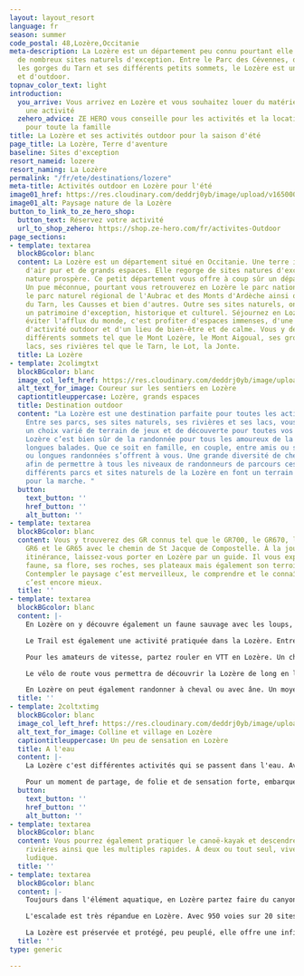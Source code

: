 ```yaml
---
layout: layout_resort
language: fr
season: summer
code_postal: 48,Lozère,Occitanie
meta-description: La Lozère est un département peu connu pourtant elle est composé
  de nombreux sites naturels d'exception. Entre le Parc des Cévennes, de l'Aubrac,
  les gorges du Tarn et ses différents petits sommets, le Lozère est un terre nature
  et d'outdoor.
topnav_color_text: light
introduction:
  you_arrive: Vous arrivez en Lozère et vous souhaitez louer du matériel ou trouver
    une activité
  zehero_advice: ZE HERO vous conseille pour les activités et la location des équipements
    pour toute la famille
title: La Lozère et ses activités outdoor pour la saison d'été
page_title: La Lozère, Terre d'aventure
baseline: Sites d'exception
resort_nameid: lozere
resort_naming: La Lozère
permalink: "/fr/ete/destinations/lozere"
meta-title: Activités outdoor en Lozère pour l'été
image01_href: https://res.cloudinary.com/deddrj0yb/image/upload/v1650005140/website/resorts/Loz%C3%A8re/gatien-bataille-jWEvLcxkCw0-unsplash.jpg
image01_alt: Paysage nature de la Lozère
button_to_link_to_ze_hero_shop:
  button_text: Réservez votre activité
  url_to_shop_zehero: https://shop.ze-hero.com/fr/activites-Outdoor
page_sections:
- template: textarea
  blockBGcolor: blanc
  content: La Lozère est un département situé en Occitanie. Une terre incroyable,
    d'air pur et de grands espaces. Elle regorge de sites natures d'exception où la
    nature prospère. Ce petit département vous offre à coup sûr un dépaysement total.
    Un pue méconnue, pourtant vous retrouverez en Lozère le parc national des Cévennes,
    le parc naturel régional de l'Aubrac et des Monts d'Ardèche ainsi que les gorges
    du Tarn, les Causses et bien d'autres. Outre ses sites naturels, on y retrouve
    un patrimoine d'exception, historique et culturel. Séjournez en Lozère, c'est
    éviter l'afflux du monde, c'est profiter d'espaces immenses, d'une nature préservée,
    d'activité outdoor et d'un lieu de bien-être et de calme. Vous y découvrirez ses
    différents sommets tel que le Mont Lozère, le Mont Aigoual, ses grottes et ses
    lacs, ses rivières tel que le Tarn, le Lot, la Jonte.
  title: La Lozère
- template: 2colimgtxt
  blockBGcolor: blanc
  image_col_left_href: https://res.cloudinary.com/deddrj0yb/image/upload/v1650005105/website/resorts/Loz%C3%A8re/IMG_0003.jpg
  alt_text_for_image: Coureur sur les sentiers en Lozère
  captiontitleuppercase: Lozère, grands espaces
  title: Destination outdoor
  content: "La Lozère est une destination parfaite pour toutes les activité outdoor.
    Entre ses parcs, ses sites naturels, ses rivières et ses lacs, vous trouverez
    un choix varié de terrain de jeux et de découverte pour toutes vos activités outdoor.\n\nLa
    Lozère c’est bien sûr de la randonnée pour tous les amoureux de la marche et des
    longues balades. Que ce soit en famille, en couple, entre amis ou seul, petites
    ou longues randonnées s’offrent à vous. Une grande diversité de chemin et de parcours
    afin de permettre à tous les niveaux de randonneurs de parcours ces chemins. Les
    différents parcs et sites naturels de la Lozère en font un terrain incroyable
    pour la marche. "
  button:
    text_button: ''
    href_button: ''
    alt_button: ''
- template: textarea
  blockBGcolor: blanc
  content: Vous y trouverez des GR connus tel que le GR700, le GR670, le GR68, le
    GR6 et le GR65 avec le chemin de St Jacque de Compostelle. À la journée ou en
    itinérance, laissez-vous porter en Lozère par un guide. Il vous expliquera sa
    faune, sa flore, ses roches, ses plateaux mais également son terroir et son histoire.
    Contempler le paysage c’est merveilleux, le comprendre et le connaître plus profondément
    c’est encore mieux.
  title: ''
- template: textarea
  blockBGcolor: blanc
  content: |-
    En Lozère on y découvre également un faune sauvage avec les loups, les vautours, les chevaux de Przewalski et les bisons.

    Le Trail est également une activité pratiquée dans la Lozère. Entre les chemins techniques, les ascensions, des sentiers escarpés, la Lozère est un vrai terrain de jeu pour le Trail-running. Vous trouverez par ailleurs 28 itinéraires spécialement conçus pour les traileurs avec des parcours pour tous les niveaux. Un moment d’évasion, de dépassement de soi dans un cadre idyllique.

    Pour les amateurs de vitesse, partez rouler en VTT en Lozère. Un choix incroyable de piste de parcours pour tous les goûts, les plaisirs et les niveaux s’offre à vous. Vous retrouverez de nombreuses écoles de VTT qui vous proposeront différentes balades, randonnées, initiations mais également de la location de VTT. Pour découvrir aussi la Lozère en famille et avec un effort moins intense, vous pourrez pratiquer le VTT électrique.

    Le vélo de route vous permettra de découvrir la Lozère de long en large. Par ses petites routes, partez à la rencontre des gorges du Tarn et de la Jonte, rouler à travers ses petits villages typiques.

    En Lozère on peut également randonner à cheval ou avec âne. Un moyen différent de se déplacer mais tout aussi pur et enrichissant.
  title: ''
- template: 2coltxtimg
  blockBGcolor: blanc
  image_col_left_href: https://res.cloudinary.com/deddrj0yb/image/upload/v1650005129/website/resorts/Loz%C3%A8re/lozere-2858844_1920.jpg
  alt_text_for_image: Colline et village en Lozère
  captiontitleuppercase: Un peu de sensation en Lozère
  title: A l'eau
  content: |-
    La Lozère c'est différentes activités qui se passent dans l'eau. Avec ses différentes rivières ainsi que ses lacs, le choix des activités d'eau vives est alors large et il y en a pour tous les goûts.

    Pour un moment de partage, de folie et de sensation forte, embarquez en Rafting et descendez les gorges du Tarn. Plusieurs bases de rafting entre Ste Enimie, le Rozier, Naussac vont vous permettre de vivre un moment de sensation forte et de découverte. Pour ceux qui préfèrent être en contact direct avec l'eau, vous trouverez dans ces différentes bases, la possibilité de vous essayer à l'hydrospeed. Une activité idéale pour se rafraîchir, découvrir le paysage et s'amuser.
  button:
    text_button: ''
    href_button: ''
    alt_button: ''
- template: textarea
  blockBGcolor: blanc
  content: Vous pourrez également pratiquer le canoë-kayak et descendre les différentes
    rivières ainsi que les multiples rapides. À deux ou tout seul, vivez un moment
    ludique.
  title: ''
- template: textarea
  blockBGcolor: blanc
  content: |-
    Toujours dans l'élément aquatique, en Lozère partez faire du canyoning. Descendez les gorges et les vallons en découvrant les différents aspects végétaux, minéraux et aquatiques dans un moment sportif et sensationnel. Les différentes bases de canyoning en Lozère vont se trouver à Naussac, au Massegros, à Florac, à Meyrueis, à St Enimie et bien d'autres. Quel que soit votre niveau, votre aisance dans ce milieu, il y aura différents parcours. Vous pourrez ainsi partir sur des canyonings plutôt "Randonnée aquatique" ou des canyonings très techniques avec des descentes en rappels, des sauts beaucoup plus hauts etc.

    L'escalade est très répandue en Lozère. Avec 950 voies sur 20 sites naturels, le choix est varié et il y a de quoi grimper partout en Lozère et se faire plaisir. Pour tous les niveaux, découvrez cette activité unique, physique et technique. Vous trouverez différents spots comme les gorges du haut de Chassezac, St Julien du Tournel, les falaises des gorges du Tarn et de la Jonte. Avec un accompagnateur, vous pourrez apprendre et réaliser différentes voies d'escalade dans la Lozère.

    La Lozère est préservée et protégé, peu peuplé, elle offre une infinité de choix d'activité outdoor variée et unique. Ces grands espaces, son histoire, sa beauté en fait un département où votre séjour vous fera vibrer de sensations et d'émotions. Une terre d'une nature exceptionnelle pour le plaisir de tous.
  title: ''
type: generic

---
```

